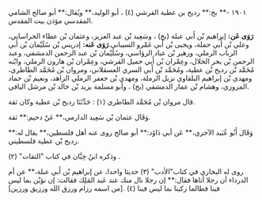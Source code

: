 ١٩٠١ -** بخ:** رديح بن عطية القرشي (٤) ، أبو الوليد،** ويُقال:** أبو صالح الشامي المقدسي مؤذن بيت المقدس.

**رَوَى عَن:** إبراهيم بْن أَبي عبلة (بخ) ، وسَعِيد بْن عبد العزيز، وعثمان بْن عطاء الخراساني، وعلي بْن أَبي حملة، ويحيى بْن أَبي عَمْرو السيباني.**رَوَى عَنه:** إدريس بْن سُلَيْمان بْن أَبي الرباب الرملي، وزهير بْن عباد الرؤاسي، وسُلَيْمان بْن عبد الرحمن الدمشقي، وعبد الرحمن بْن بحر الخلال، وعِمْران بْن أَبي حميل القرشي، وعِمْران بْن هارون الرملي، وابْنه مُحَمَّد بْن رديح بْن عطية، ومُحَمَّد بْن أَبي السري العسقلاني، ومروان بْن مُحَمَّد الطاطري، ومهدي بْن إبراهيم البلقاوي نزيل الرملة، ومهدي بْن جعفر الرملي الزاهد، ونعيم بْن حماد المروزي، وهشام بْن عمار الدمشقي (بخ) ، وأبو مسلمة يزيد بْن خالد بْن مرشل اليافي.

قال مروان بْن مُحَمَّد الطاطري (١) : حَدَّثَنَا رديح بْن عطية وكان ثقة.

وَقَال عثمان بْن سَعِيد الدارمي،** عَنْ دحيم:** ثقة.

وَقَال أَبُو عُبَيد الآجري،** عَن أبي دَاوُد:** أبو صالح روى عنه أهل فلسطين،** يقال له:** رديح بْن عطية فلسطيني.

وذكره ابنُ حِبَّان في كتاب "الثقات" (٢) .

روى له البخاري في كتاب"الأدب" (٣) حديثا واحدا، عن إبراهيم بْن أَبي عبلة،** عن أم الدرداء أن رجلا أتاها فقال:** إن رجلا نال منك عند عَبد المَلِك فقالت: إن نؤبْن بما ليس فينا فطالما زكينا بما ليس فينا (٤) .[من اسمه رزام ورزق الله ورزيق ورزين]
